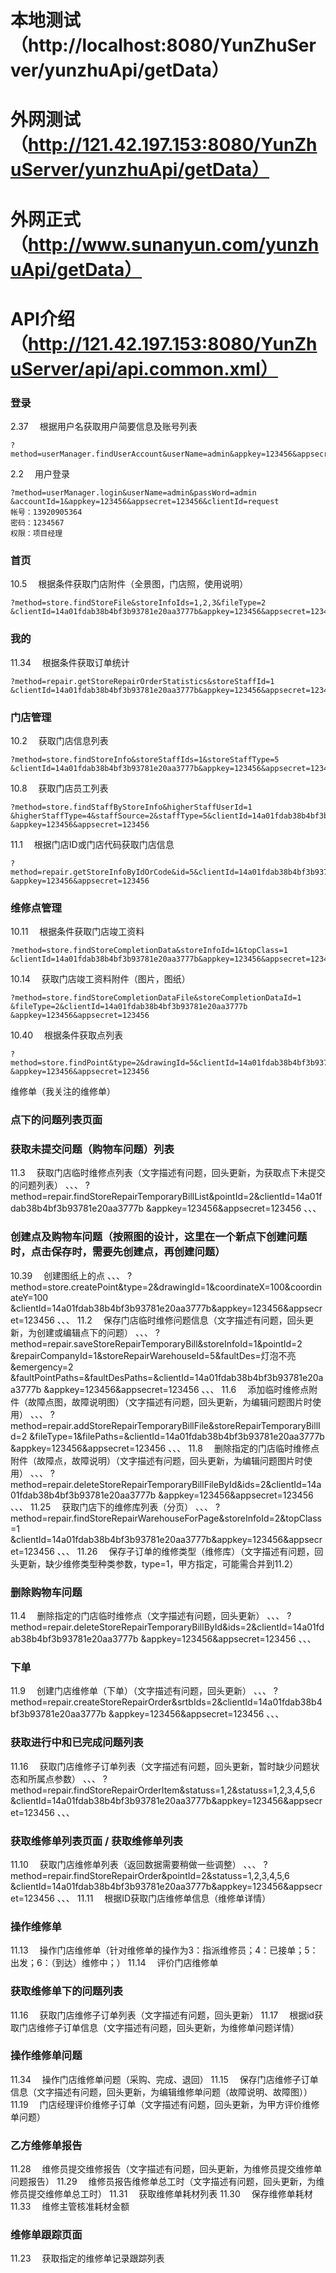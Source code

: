 # 本地测试（http://localhost:8080/YunZhuServer/yunzhuApi/getData）
# 外网测试（http://121.42.197.153:8080/YunZhuServer/yunzhuApi/getData）
# 外网正式（http://www.sunanyun.com/yunzhuApi/getData）
# API介绍 （http://121.42.197.153:8080/YunZhuServer/api/api.common.xml）

### 登录
2.37　 根据用户名获取用户简要信息及账号列表
```
?method=userManager.findUserAccount&userName=admin&appkey=123456&appsecret=123456

```
2.2　 用户登录
```
?method=userManager.login&userName=admin&passWord=admin
&accountId=1&appkey=123456&appsecret=123456&clientId=request
帐号：13920905364
密码：1234567
权限：项目经理
```
### 首页
10.5　 根据条件获取门店附件（全景图，门店照，使用说明）
```
?method=store.findStoreFile&storeInfoIds=1,2,3&fileType=2
&clientId=14a01fdab38b4bf3b93781e20aa3777b&appkey=123456&appsecret=123456
```
### 我的
11.34　 根据条件获取订单统计
```
?method=repair.getStoreRepairOrderStatistics&storeStaffId=1
&clientId=14a01fdab38b4bf3b93781e20aa3777b&appkey=123456&appsecret=123456
```
### 门店管理
10.2　 获取门店信息列表
```
?method=store.findStoreInfo&storeStaffIds=1&storeStaffType=5
&clientId=14a01fdab38b4bf3b93781e20aa3777b&appkey=123456&appsecret=123456
```
10.8　 获取门店员工列表
```
?method=store.findStaffByStoreInfo&higherStaffUserId=1
&higherStaffType=4&staffSource=2&staffType=5&clientId=14a01fdab38b4bf3b93781e20aa3777b<br>
&appkey=123456&appsecret=123456
```
11.1　 根据门店ID或门店代码获取门店信息
```
?method=repair.getStoreInfoByIdOrCode&id=5&clientId=14a01fdab38b4bf3b93781e20aa3777b
&appkey=123456&appsecret=123456
```
### 维修点管理
10.11　 根据条件获取门店竣工资料
```
?method=store.findStoreCompletionData&storeInfoId=1&topClass=1
&clientId=14a01fdab38b4bf3b93781e20aa3777b&appkey=123456&appsecret=123456
```
10.14　 获取门店竣工资料附件（图片，图纸）
```
?method=store.findStoreCompletionDataFile&storeCompletionDataId=1
&fileType=2&clientId=14a01fdab38b4bf3b93781e20aa3777b
&appkey=123456&appsecret=123456
```
10.40　 根据条件获取点列表
```
?method=store.findPoint&type=2&drawingId=5&clientId=14a01fdab38b4bf3b93781e20aa3777b
&appkey=123456&appsecret=123456
```


维修单（我关注的维修单）

### 点下的问题列表页面

### 获取未提交问题（购物车问题）列表
11.3　 获取门店临时维修点列表（文字描述有问题，回头更新，为获取点下未提交的问题列表）
、、、
?method=repair.findStoreRepairTemporaryBillList&pointId=2&clientId=14a01fdab38b4bf3b93781e20aa3777b
&appkey=123456&appsecret=123456
、、、

### 创建点及购物车问题（按照图的设计，这里在一个新点下创建问题时，点击保存时，需要先创建点，再创建问题）
10.39　 创建图纸上的点
、、、
?method=store.createPoint&type=2&drawingId=1&coordinateX=100&coordinateY=100
&clientId=14a01fdab38b4bf3b93781e20aa3777b&appkey=123456&appsecret=123456
、、、
11.2　 保存门店临时维修问题信息（文字描述有问题，回头更新，为创建或编辑点下的问题）
、、、
?method=repair.saveStoreRepairTemporaryBill&storeInfoId=1&pointId=2
&repairCompanyId=1&storeRepairWarehouseId=5&faultDes=灯泡不亮&emergency=2
&faultPointPaths=&faultDesPaths=&clientId=14a01fdab38b4bf3b93781e20aa3777b
&appkey=123456&appsecret=123456
、、、
11.6　 添加临时维修点附件（故障点图，故障说明图）（文字描述有问题，回头更新，为编辑问题图片时使用）
、、、
?method=repair.addStoreRepairTemporaryBillFile&storeRepairTemporaryBillId=2
&fileType=1&filePaths=&clientId=14a01fdab38b4bf3b93781e20aa3777b
&appkey=123456&appsecret=123456
、、、
11.8　 删除指定的门店临时维修点附件（故障点，故障说明）（文字描述有问题，回头更新，为编辑问题图片时使用）
、、、
?method=repair.deleteStoreRepairTemporaryBillFileById&ids=2&clientId=14a01fdab38b4bf3b93781e20aa3777b
&appkey=123456&appsecret=123456
、、、
11.25　 获取门店下的维修库列表（分页）
、、、
?method=repair.findStoreRepairWarehouseForPage&storeInfoId=2&topClass=1
&clientId=14a01fdab38b4bf3b93781e20aa3777b&appkey=123456&appsecret=123456
、、、
11.26　 保存子订单的维修类型（维修库）（文字描述有问题，回头更新，缺少维修类型种类参数，type=1，甲方指定，可能需合并到11.2）

### 删除购物车问题
11.4　 删除指定的门店临时维修点（文字描述有问题，回头更新）
、、、
?method=repair.deleteStoreRepairTemporaryBillById&ids=2&clientId=14a01fdab38b4bf3b93781e20aa3777b
&appkey=123456&appsecret=123456
、、、

### 下单
11.9　 创建门店维修单（下单）（文字描述有问题，回头更新）
、、、
?method=repair.createStoreRepairOrder&srtbIds=2&clientId=14a01fdab38b4bf3b93781e20aa3777b
&appkey=123456&appsecret=123456
、、、

### 获取进行中和已完成问题列表
11.16　 获取门店维修子订单列表（文字描述有问题，回头更新，暂时缺少问题状态和所属点参数）
、、、
?method=repair.findStoreRepairOrderItem&statuss=1,2&statuss=1,2,3,4,5,6
&clientId=14a01fdab38b4bf3b93781e20aa3777b&appkey=123456&appsecret=123456
、、、

### 获取维修单列表页面 / 获取维修单列表
11.10　 获取门店维修单列表（返回数据需要稍做一些调整）
、、、
?method=repair.findStoreRepairOrder&pointId=2&statuss=1,2,3,4,5,6
&clientId=14a01fdab38b4bf3b93781e20aa3777b&appkey=123456&appsecret=123456
、、、
11.11　 根据ID获取门店维修单信息（维修单详情）

### 操作维修单
11.13　 操作门店维修单（针对维修单的操作为3：指派维修员；4：已接单；5：出发；6：（到达）维修中；）
11.14　 评价门店维修单

### 获取维修单下的问题列表
11.16　 获取门店维修子订单列表（文字描述有问题，回头更新）
11.17　 根据id获取门店维修子订单信息（文字描述有问题，回头更新，为维修单问题详情）

### 操作维修单问题
11.34　 操作门店维修单问题（采购、完成、退回）
11.15　 保存门店维修子订单信息（文字描述有问题，回头更新，为编辑维修单问题（故障说明、故障图））
11.19　 门店经理评价维修子订单（文字描述有问题，回头更新，为甲方评价维修单问题）

### 乙方维修单报告
11.28　 维修员提交维修报告（文字描述有问题，回头更新，为维修员提交维修单问题报告）
11.29　 维修员报告维修单总工时（文字描述有问题，回头更新，为维修员提交维修单总工时）
11.31　 获取维修单耗材列表
11.30　 保存维修单耗材
11.33　 维修主管核准耗材金额

### 维修单跟踪页面
11.23　 获取指定的维修单记录跟踪列表
